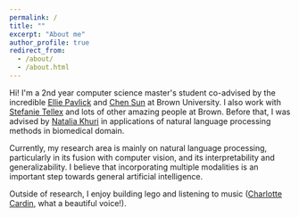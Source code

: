 ```yaml
---
permalink: /
title: ""
excerpt: "About me"
author_profile: true
redirect_from: 
  - /about/
  - /about.html
---
```


Hi! I'm a 2nd year computer science master's student co-advised by the incredible [Ellie Pavlick](https://cs.brown.edu/people/epavlick/) and [Chen Sun](https://chensun.me) at Brown University. I also work with [Stefanie Tellex](http://cs.brown.edu/people/stellex/) and lots of other amazing people at Brown. Before that, I was advised by [Natalia Khuri](http://nataliakhuri.com/) in applications of natural language processing methods in biomedical domain.

Currently, my research area is mainly on natural language processing, particularly in its fusion with computer vision, and its interpretability and generalizability. I believe that incorporating multiple modalities is an important step towards general artificial intelligence.

Outside of research, I enjoy building lego and listening to music ([Charlotte Cardin](https://en.wikipedia.org/wiki/Charlotte_Cardin), what a beautiful voice!).
